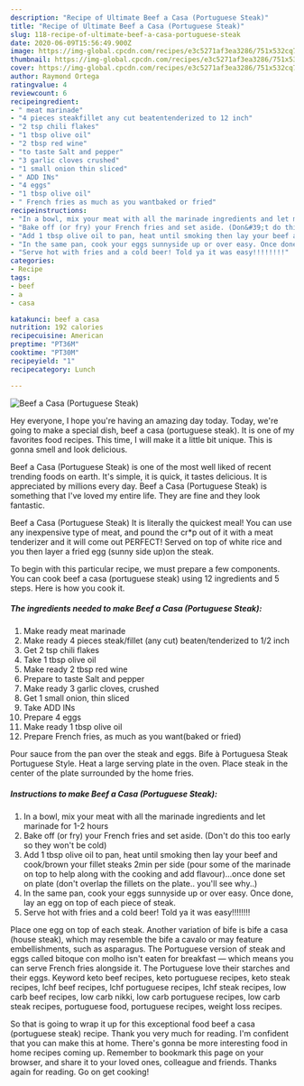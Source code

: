 ```yaml
---
description: "Recipe of Ultimate Beef a Casa (Portuguese Steak)"
title: "Recipe of Ultimate Beef a Casa (Portuguese Steak)"
slug: 118-recipe-of-ultimate-beef-a-casa-portuguese-steak
date: 2020-06-09T15:56:49.900Z
image: https://img-global.cpcdn.com/recipes/e3c5271af3ea3286/751x532cq70/beef-a-casa-portuguese-steak-recipe-main-photo.jpg
thumbnail: https://img-global.cpcdn.com/recipes/e3c5271af3ea3286/751x532cq70/beef-a-casa-portuguese-steak-recipe-main-photo.jpg
cover: https://img-global.cpcdn.com/recipes/e3c5271af3ea3286/751x532cq70/beef-a-casa-portuguese-steak-recipe-main-photo.jpg
author: Raymond Ortega
ratingvalue: 4
reviewcount: 6
recipeingredient:
- " meat marinade"
- "4 pieces steakfillet any cut beatentenderized to 12 inch"
- "2 tsp chili flakes"
- "1 tbsp olive oil"
- "2 tbsp red wine"
- "to taste Salt and pepper"
- "3 garlic cloves crushed"
- "1 small onion thin sliced"
- " ADD INs"
- "4 eggs"
- "1 tbsp olive oil"
- " French fries as much as you wantbaked or fried"
recipeinstructions:
- "In a bowl, mix your meat with all the marinade ingredients and let marinade for 1-2 hours"
- "Bake off (or fry) your French fries and set aside. (Don&#39;t do this too early so they won&#39;t be cold)"
- "Add 1 tbsp olive oil to pan, heat until smoking then lay your beef and cook/brown your fillet steaks 2min per side (pour some of the marinade on top to help along with the cooking and add flavour)...once done set on plate (don&#39;t overlap the fillets on the plate.. you&#39;ll see why..)"
- "In the same pan, cook your eggs sunnyside up or over easy. Once done, lay an egg on top of each piece of steak."
- "Serve hot with fries and a cold beer! Told ya it was easy!!!!!!!!"
categories:
- Recipe
tags:
- beef
- a
- casa

katakunci: beef a casa 
nutrition: 192 calories
recipecuisine: American
preptime: "PT36M"
cooktime: "PT30M"
recipeyield: "1"
recipecategory: Lunch

---
```



![Beef a Casa (Portuguese Steak)](https://img-global.cpcdn.com/recipes/e3c5271af3ea3286/751x532cq70/beef-a-casa-portuguese-steak-recipe-main-photo.jpg)

Hey everyone, I hope you're having an amazing day today. Today, we're going to make a special dish, beef a casa (portuguese steak). It is one of my favorites food recipes. This time, I will make it a little bit unique. This is gonna smell and look delicious.

Beef a Casa (Portuguese Steak) is one of the most well liked of recent trending foods on earth. It's simple, it is quick, it tastes delicious. It is appreciated by millions every day. Beef a Casa (Portuguese Steak) is something that I've loved my entire life. They are fine and they look fantastic.

Beef a Casa (Portuguese Steak) It is literally the quickest meal! You can use any inexpensive type of meat, and pound the cr*p out of it with a meat tenderizer and it will come out PERFECT! Served on top of white rice and you then layer a fried egg (sunny side up)on the steak.


To begin with this particular recipe, we must prepare a few components. You can cook beef a casa (portuguese steak) using 12 ingredients and 5 steps. Here is how you cook it.

<!--inarticleads1-->

##### The ingredients needed to make Beef a Casa (Portuguese Steak):

1. Make ready  meat marinade
1. Make ready 4 pieces steak/fillet (any cut) beaten/tenderized to 1/2 inch
1. Get 2 tsp chili flakes
1. Take 1 tbsp olive oil
1. Make ready 2 tbsp red wine
1. Prepare to taste Salt and pepper
1. Make ready 3 garlic cloves, crushed
1. Get 1 small onion, thin sliced
1. Take  ADD INs
1. Prepare 4 eggs
1. Make ready 1 tbsp olive oil
1. Prepare  French fries, as much as you want(baked or fried)


Pour sauce from the pan over the steak and eggs. Bife à Portuguesa Steak Portuguese Style. Heat a large serving plate in the oven. Place steak in the center of the plate surrounded by the home fries. 

<!--inarticleads2-->

##### Instructions to make Beef a Casa (Portuguese Steak):

1. In a bowl, mix your meat with all the marinade ingredients and let marinade for 1-2 hours
1. Bake off (or fry) your French fries and set aside. (Don&#39;t do this too early so they won&#39;t be cold)
1. Add 1 tbsp olive oil to pan, heat until smoking then lay your beef and cook/brown your fillet steaks 2min per side (pour some of the marinade on top to help along with the cooking and add flavour)...once done set on plate (don&#39;t overlap the fillets on the plate.. you&#39;ll see why..)
1. In the same pan, cook your eggs sunnyside up or over easy. Once done, lay an egg on top of each piece of steak.
1. Serve hot with fries and a cold beer! Told ya it was easy!!!!!!!!


Place one egg on top of each steak. Another variation of bife is bife a casa (house steak), which may resemble the bife a cavalo or may feature embellishments, such as asparagus. The Portuguese version of steak and eggs called bitoque con molho isn&#39;t eaten for breakfast — which means you can serve French fries alongside it. The Portuguese love their starches and their eggs. Keyword keto beef recipes, keto portuguese recipes, keto steak recipes, lchf beef recipes, lchf portuguese recipes, lchf steak recipes, low carb beef recipes, low carb nikki, low carb portuguese recipes, low carb steak recipes, portuguese food, portuguese recipes, weight loss recipes. 

So that is going to wrap it up for this exceptional food beef a casa (portuguese steak) recipe. Thank you very much for reading. I'm confident that you can make this at home. There's gonna be more interesting food in home recipes coming up. Remember to bookmark this page on your browser, and share it to your loved ones, colleague and friends. Thanks again for reading. Go on get cooking!

